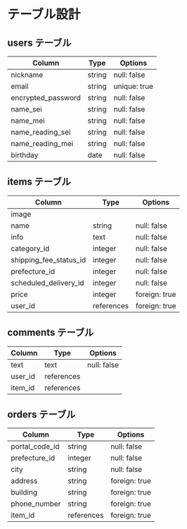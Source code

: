 # テーブル設計

## users テーブル
| Column                 | Type    | Options      |
| ---------------------- | ------- | ------------ |
| nickname               | string  | null: false  |
| email                  | string  | unique: true |
| encrypted_password     | string  | null: false  |
| name_sei               | string  | null: false  |
| name_mei               | string  | null: false  |
| name_reading_sei       | string  | null: false  |
| name_reading_mei       | string  | null: false  |
| birthday               | date    | null: false  |

## items テーブル
| Column                 | Type       | Options       |
| ---------------------- | ---------- | ------------- |
| image                  |            |               |
| name                   | string     | null: false   |
| info                   | text       | null: false   |
| category_id            | integer    | null: false   |
| shipping_fee_status_id | integer    | null: false   |
| prefecture_id          | integer    | null: false   |
| scheduled_delivery_id  | integer    | null: false   |
| price                  | integer    | foreign: true |
| user_id                | references | foreign: true |

## comments テーブル
| Column     | Type       | Options     |
| ---------- | ---------- | ----------- |
| text       | text       | null: false |
| user_id    | references |             |
| item_id    | references |             |

## orders テーブル
| Column                   | Type       | Options       |
| ------------------------ | ---------- | ------------- |
| portal_code_id           | string     | null: false   |
| prefecture_id            | integer    | null: false   |
| city                     | string     | null: false   |
| address                  | string     | foreign: true |
| building                 | string     | foreign: true |
| phone_number             | string     | foreign: true |
| item_id                  | references | foreign: true |